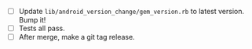 - [ ] Update `lib/android_version_change/gem_version.rb` to latest version. Bump it!
- [ ] Tests all pass.
- [ ] After merge, make a git tag release.
